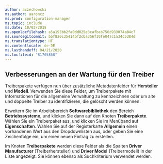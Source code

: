 ```yaml
---
author: aczechowski
ms.author: aaroncz
ms.prod: configuration-manager
ms.topic: include
ms.date: 10/03/2018
ms.openlocfilehash: a5a195bb2fa0dd025e3cafbab750d939074a84c7
ms.sourcegitcommit: bbf820c35414bf2cba356f30fe047c1a34c5384d
ms.translationtype: HT
ms.contentlocale: de-DE
ms.lasthandoff: 04/21/2020
ms.locfileid: "81705868"
---
```

## <a name="improvements-to-driver-maintenance"></a><a name="bkmk_drivers"></a> Verbesserungen an der Wartung für den Treiber
<!--1358270-->

Treiberpakete verfügen nun über zusätzliche Metadatenfelder für **Hersteller** und **Modell**. Verwenden Sie diese Felder, um Treiberpakete mit Informationen für die allgemeine Verwaltung zu kennzeichnen oder um alte und doppelte Treiber zu identifizieren, die gelöscht werden können.

Erweitern Sie im Arbeitsbereich **Softwarebibliothek** den Bereich **Betriebssysteme**, und klicken Sie dann auf den Knoten **Treiberpakete**. Wählen Sie ein Treiberpaket aus, und klicken Sie im Menüband auf **Eigenschaften**. Wählen Sie auf der Registerkarte **Allgemein** einen vorhandenen Wert aus den Dropdownlisten aus, oder geben Sie eine Zeichenfolge ein, um einen neuen Eintrag zu erstellen. 

Im Knoten **Treiberpakete** werden diese Felder als die Spalten **Driver Manufacturer** (Treiberhersteller) und **Driver Model** (Treibermodell) in der Liste angezeigt. Sie können ebenso als Suchkriterium verwendet werden. 


